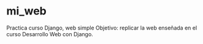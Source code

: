 # mi_web
Practica curso Django, web simple
Objetivo: replicar la web enseñada en el curso Desarrollo Web con Django.
